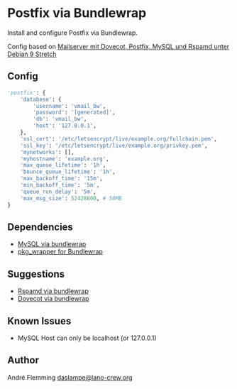 # Postfix via Bundlewrap
Install and configure Postfix via Bundlewrap.

Config based on [Mailserver mit Dovecot, Postfix, MySQL und Rspamd unter Debian 9 Stretch](https://thomas-leister.de/mailserver-debian-stretch)

## Config
```python
'postfix': {
    'database': {
        'username': 'vmail_bw',
        'password': '[generated]',
        'db': 'vmail_bw',
        'host': '127.0.0.1',
    },
    'ssl_cert': '/etc/letsencrypt/live/example.org/fullchain.pem',
    'ssl_key': '/etc/letsencrypt/live/example.org/privkey.pem',
    'mynetworks': [],
    'myhostname': 'example.org',
    'max_queue_lifetime': '1h',
    'bounce_queue_lifetime': '1h',
    'max_backoff_time': '15m',
    'min_backoff_time': '5m',
    'queue_run_delay': '5m',
    'max_msg_size': 52428800, # 50MB
}
```

## Dependencies
- [MySQL via bundlewrap](https://github.com/DasLampe/bw.bundle.mysql)
- [pkg_wrapper for Bundlewrap](https://github.com/DasLampe/bw.item.pkg_wrapper)

## Suggestions
- [Rspamd via bundlewrap](https://github.com/DasLampe/bw.bundle.rspamd)
- [Dovecot via bundlewrap](https://github.com/DasLampe/bw.bundle.dovecot)

## Known Issues
- MySQL Host can only be localhost (or 127.0.0.1)

## Author
André Flemming <daslampe@lano-crew.org>